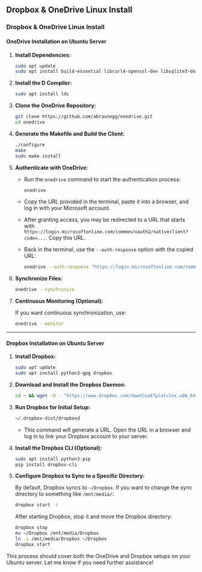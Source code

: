 ## Dropbox & OneDrive Linux Install
### Dropbox & OneDrive Linux Install
#### **OneDrive Installation on Ubuntu Server**

1) **Install Dependencies:**

   ```bash
   sudo apt update
   sudo apt install build-essential libcurl4-openssl-dev libsqlite3-dev pkg-config git
   ```

2) **Install the D Compiler:**

   ```bash
   sudo apt install ldc
   ```

3) **Clone the OneDrive Repository:**

   ```bash
   git clone https://github.com/abraunegg/onedrive.git
   cd onedrive
   ```

4) **Generate the Makefile and Build the Client:**

   ```bash
   ./configure
   make
   sudo make install
   ```

5) **Authenticate with OneDrive:**

   - Run the `onedrive` command to start the authentication process:

	 ```bash
     onedrive
     ```

   - Copy the URL provided in the terminal, paste it into a browser, and log in with your Microsoft account.
   - After granting access, you may be redirected to a URL that starts with `https://login.microsoftonline.com/common/oauth2/nativeclient?code=...`. Copy this URL.
   - Back in the terminal, use the `--auth-response` option with the copied URL:

	 ```bash
     onedrive --auth-response "https://login.microsoftonline.com/common/oauth2/nativeclient?code=..."
     ```

6) **Synchronize Files:**

   ```bash
   onedrive --synchronize
   ```

7) **Continuous Monitoring (Optional):**

   If you want continuous synchronization, use:

   ```bash
   onedrive --monitor
   ```

---

#### **Dropbox Installation on Ubuntu Server**

1) **Install Dropbox:**

   ```bash
   sudo apt update
   sudo apt install python3-gpg dropbox
   ```

2) **Download and Install the Dropbox Daemon:**

   ```bash
   cd ~ && wget -O - "https://www.dropbox.com/download?plat=lnx.x86_64" | tar xzf -
   ```

3) **Run Dropbox for Initial Setup:**

   ```bash
   ~/.dropbox-dist/dropboxd
   ```

   - This command will generate a URL. Open the URL in a browser and log in to link your Dropbox account to your server.

4) **Install the Dropbox CLI (Optional):**

   ```bash
   sudo apt install python3-pip
   pip install dropbox-cli
   ```

5) **Configure Dropbox to Sync to a Specific Directory:**

   By default, Dropbox syncs to `~/Dropbox`. If you want to change the sync directory to something like `/mnt/media/`:

   ```bash
   dropbox start -i
   ```

   After starting Dropbox, stop it and move the Dropbox directory:

   ```bash
   dropbox stop
   mv ~/Dropbox /mnt/media/Dropbox
   ln -s /mnt/media/Dropbox ~/Dropbox
   dropbox start
   ```

This process should cover both the OneDrive and Dropbox setups on your Ubuntu server. Let me know if you need further assistance!